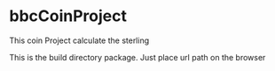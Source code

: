 # bbcCoinProject
This coin Project calculate the sterling 

This is the build directory package. Just place url path on the browser
